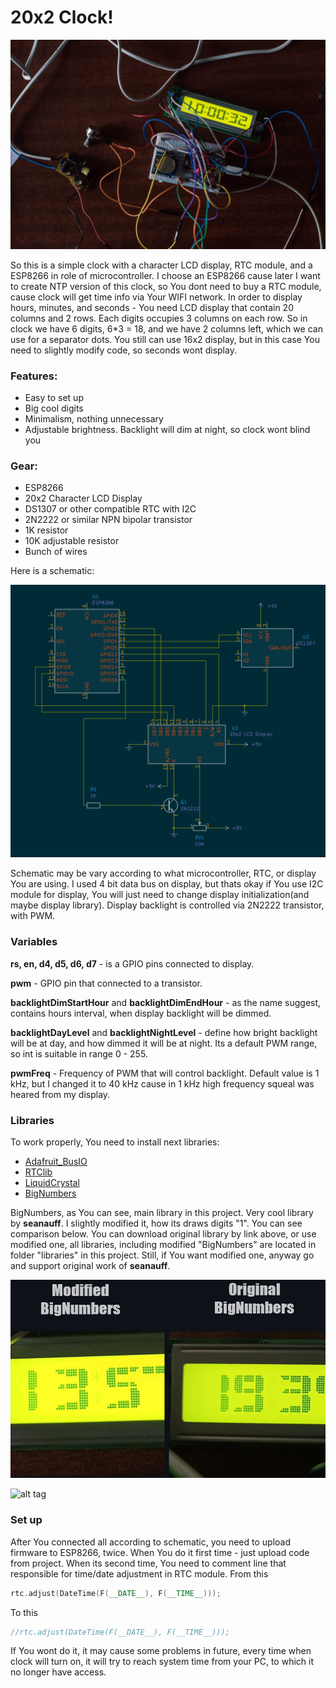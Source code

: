 <h1><b>20x2 Clock!</b></h1>

![alt tag](https://raw.githubusercontent.com/so1der/20x2_clock/main/images/clock.png "Schematic")​

So this is a simple clock with a character LCD display, RTC module, and a ESP8266 in role of microcontroller. I choose an ESP8266 cause later I want to create NTP version of this clock, so You dont need to buy a RTC module, cause clock will get time info via Your WIFI network. In order to display hours, minutes, and seconds - You need LCD display that contain 20 columns and 2 rows. Each digits occupies 3 columns on each row. So in clock we have 6 digits, 6*3 = 18, and we have 2 columns left, which we can use for a separator dots. You still can use 16x2 display, but in this case You need to slightly modify code, so seconds wont display.

<h3>Features:</h3>

- Easy to set up
- Big cool digits
- Minimalism, nothing unnecessary
- Adjustable brightness. Backlight will dim at night, so clock wont blind you

<h3>Gear:</h3>

- ESP8266
- 20x2 Character LCD Display
- DS1307 or other compatible RTC with I2C
- 2N2222 or similar NPN bipolar transistor
- 1K resistor
- 10K adjustable resistor
- Bunch of wires

Here is a schematic:

![alt tag](https://raw.githubusercontent.com/so1der/20x2_clock/main/images/schematic.png "Schematic")​

Schematic may be vary according to what microcontroller, RTC, or display You are using. I used 4 bit data bus on display, but thats okay if You use I2C module for display, You will just need to change display initialization(and maybe display library). Display backlight is controlled via 2N2222 transistor, with PWM.

<h3>Variables</h3>

__rs, en, d4, d5, d6, d7__ - is a GPIO pins connected to display. 

__pwm__ - GPIO pin that connected to a transistor.

__backlightDimStartHour__ and __backlightDimEndHour__ - as the name suggest, contains hours interval, when display backlight will be dimmed. 

__backlightDayLevel__ and __backlightNightLevel__ - define how bright backlight will be at day, and how dimmed it will be at night. Its a default PWM range, so int is suitable in range 0 - 255.

__pwmFreq__ - Frequency of PWM that will control backlight. Default value is 1 kHz, but I changed it to 40 kHz cause in 1 kHz high frequency squeal was heared from my display.

<h3>Libraries</h3>

To work properly, You need to install next libraries:

- [Adafruit_BusIO](https://github.com/adafruit/Adafruit_BusIO)
- [RTClib](https://github.com/adafruit/RTClib)
- [LiquidCrystal](https://github.com/arduino-libraries/LiquidCrystal)
- [BigNumbers](https://github.com/seanauff/BigNumbers)

BigNumbers, as You can see, main library in this project. Very cool library by __seanauff__. I slightly modified it, how its draws digits "1". You can see comparison below. You can download original library by link above, or use modified one, all libraries, including modified "BigNumbers" are located in folder "libraries" in this project. Still, if You want modified one, anyway go and support original work of __seanauff__.

![alt tag](https://raw.githubusercontent.com/so1der/20x2_clock/main/images/comparison.jpg "Comparison")​

![alt tag](https://raw.githubusercontent.com/so1der/20x2_clock/main/images/comparison2.jpg "Another comparison")​

<h3>Set up</h3>

After You connected all according to schematic, you need to upload firmware to ESP8266, twice. When You do it first time - just upload code from project. When its second time, You need to comment line that responsible for time/date adjustment in RTC module. From this

```c++
rtc.adjust(DateTime(F(__DATE__), F(__TIME__)));
```

To this

```c++
//rtc.adjust(DateTime(F(__DATE__), F(__TIME__)));
```

If You wont do it, it may cause some problems in future, every time when clock will turn on, it will try to reach system time from your PC, to which it no longer have access.
